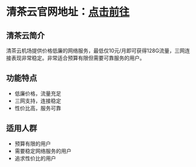 # 清茶云官网地址：[点击前往](https://url.gogogomiao.one/QYTN)

## 清茶云简介
清茶云机场提供价格低廉的网络服务，最低仅10元/月即可获得128G流量，三网连接表现非常稳定。非常适合预算有限但需要可靠服务的用户。

## 功能特点
- 低廉价格，流量充足
- 三网支持，连接稳定
- 性价比高，服务可靠

## 适用人群
- 预算有限的用户
- 需要稳定网络服务的用户
- 追求性价比的用户